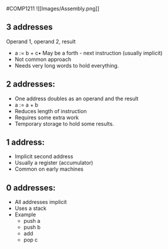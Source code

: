 #COMP1211
![[Images/Assembly.png]]
## 3 addresses
Operand 1, operand 2, result
- a := b + c• May be a forth - next instruction (usually implicit)
- Not common approach
- Needs very long words to hold everything.

## 2 addresses:
- One address doubles as an operand and the result
- a := a + b
- Reduces length of instruction
- Requires some extra work
- Temporary storage to hold some results.

## 1 address:
- Implicit second address
- Usually a register (accumulator)
- Common on early machines

## 0 addresses:
- All addresses implicit
- Uses a stack
- Example
	- push a
	- push b
	- add
	- pop c

